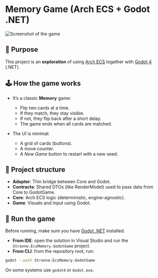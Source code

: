 # Memory Game (Arch ECS + Godot .NET)

![Screenshot of the game](docs/screenshot.png)

## 🎯 Purpose

This project is an **exploration** of using [Arch ECS](https://arch-ecs.gitbook.io/arch) together with [Godot 4](https://godotengine.org/) (.NET).

## 🕹️ How the game works

- It’s a classic **Memory** game:
  - Flip two cards at a time.
  - If they match, they stay visible.
  - If not, they flip back after a short delay.
  - The game ends when all cards are matched.

- The UI is minimal:  
  - A grid of cards (buttons).  
  - A move counter.  
  - A *New Game* button to restart with a new seed.

## 🧩 Project structure

- **Adapter**: Thin bridge between Core and Godot.  
- **Contracts**: Shared DTOs (like RenderModel) used to pass data from Core to GodotGame.
- **Core**: Arch ECS logic (deterministic, engine-agnostic).
- **Game**: Visuals and input using Godot.

## 🚀 Run the game

Before running, make sure you have [Godot .NET](https://godotengine.org/download/) installed.

- **From IDE**: open the solution in Visual Studio and run the `Stranne.EcsMemory.GodotGame` project.  
- **From CLI**: from the repository root, run:

```bash
godot --path Stranne.EcsMemory.GodotGame
```

On some systems use `godot4` or `Godot.exe`.
